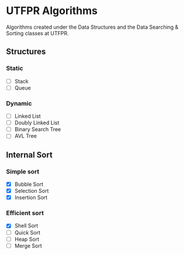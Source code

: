 # UTFPR Algorithms
Algorithms created under the Data Structures and the Data Searching &
Sorting classes at UTFPR.

## Structures

### Static
- [ ] Stack
- [ ] Queue

### Dynamic
- [ ] Linked List
- [ ] Doubly Linked List
- [ ] Binary Search Tree
- [ ] AVL Tree

## Internal Sort

### Simple sort
- [x] Bubble Sort
- [x] Selection Sort
- [x] Insertion Sort

### Efficient sort
- [x] Shell Sort
- [ ] Quick Sort
- [ ] Heap Sort
- [ ] Merge Sort
